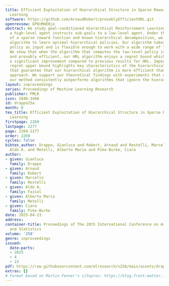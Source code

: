 ```yaml
---
title: Efficient Exploitation of Hierarchical Structure in Sparse Reward Reinforcement
  Learning
software: https://github.com/ArnaudRobert/provablyEfficientHRL.git
openreview: GP8nMmE8jo
abstract: We study goal-conditioned Hierarchical Reinforcement Learning (HRL), where
  a high-level agent instructs sub-goals to a low-level agent. Under the assumption
  of a sparse reward function and known hierarchical decomposition, we propose a new
  algorithm to learn optimal hierarchical policies. Our algorithm takes a low-level
  policy as input and is flexible enough to work with a wide range of low-level policies.
  We show that when the algorithm that computes the low-level policy is optimistic
  and provably efficient, our HRL algorithm enjoys a regret bound which represents
  a significant improvement compared to previous results for HRL. Importantly, our
  regret upper bound highlights key characteristics of the hierarchical decomposition
  that guarantee that our hierarchical algorithm is more efficient than the best monolithic
  approach. We support our theoretical findings with experiments that underscore that
  our method consistently outperforms algorithms that ignore the hierarchical structure.
layout: inproceedings
series: Proceedings of Machine Learning Research
publisher: PMLR
issn: 2640-3498
id: drappo25a
month: 0
tex_title: Efficient Exploitation of Hierarchical Structure in Sparse Reward Reinforcement
  Learning
firstpage: 2269
lastpage: 2277
page: 2269-2277
order: 2269
cycles: false
bibtex_author: Drappo, Gianluca and Robert, Arnaud and Restelli, Marcello and Faisal,
  Aldo A. and Metelli, Alberto Maria and Pike-Burke, Ciara
author:
- given: Gianluca
  family: Drappo
- given: Arnaud
  family: Robert
- given: Marcello
  family: Restelli
- given: Aldo A.
  family: Faisal
- given: Alberto Maria
  family: Metelli
- given: Ciara
  family: Pike-Burke
date: 2025-04-23
address:
container-title: Proceedings of The 28th International Conference on Artificial Intelligence
  and Statistics
volume: '258'
genre: inproceedings
issued:
  date-parts:
  - 2025
  - 4
  - 23
pdf: https://raw.githubusercontent.com/mlresearch/v258/main/assets/drappo25a/drappo25a.pdf
extras: []
# Format based on Martin Fenner's citeproc: https://blog.front-matter.io/posts/citeproc-yaml-for-bibliographies/
---
```

